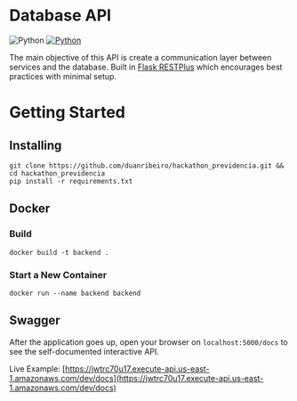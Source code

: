 # Database API
![Python](https://img.shields.io/badge/python-3.6-blue.svg) [![Python](https://img.shields.io/badge/MongoDB-green.svg)]()

The main objective of this API is create a communication layer between services and the database. Built in
[Flask RESTPlus](https://flask-restplus.readthedocs.io/en/stable/index.html) which encourages best practices with 
minimal setup.

# Getting Started

## Installing

```
git clone https://github.com/duanribeiro/hackathon_previdencia.git && cd hackathon_previdencia
pip install -r requirements.txt
```

## Docker
### Build

```
docker build -t backend .
```

### Start a New Container

```
docker run --name backend backend
```

## Swagger

After the application goes up, open your browser on `localhost:5000/docs`  to see the self-documented interactive API.

Live Example: [https://jwtrc70u17.execute-api.us-east-1.amazonaws.com/dev/docs](https://jwtrc70u17.execute-api.us-east-1.amazonaws.com/dev/docs)
